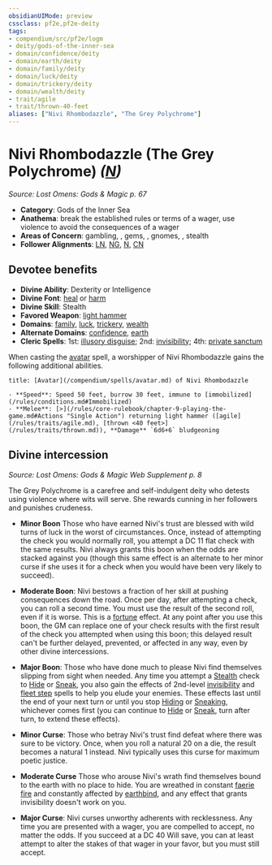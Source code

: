```yaml
---
obsidianUIMode: preview
cssclass: pf2e,pf2e-deity
tags:
- compendium/src/pf2e/logm
- deity/gods-of-the-inner-sea
- domain/confidence/deity
- domain/earth/deity
- domain/family/deity
- domain/luck/deity
- domain/trickery/deity
- domain/wealth/deity
- trait/agile
- trait/thrown-40-feet
aliases: ["Nivi Rhombodazzle", "The Grey Polychrome"]
---
```

# Nivi Rhombodazzle (The Grey Polychrome) *([N](/rules/traits/neutral-b1.md))*  
*Source: Lost Omens: Gods & Magic p. 67*  

- **Category**: Gods of the Inner Sea
- **Anathema**: break the established rules or terms of a wager, use violence to avoid the consequences of a wager
- **Areas of Concern**: gambling, , gems, , gnomes, , stealth
- **Follower Alignments**: [LN](/rules/traits/lawful-neutral-b1.md), [NG](/rules/traits/neutral-good-b1.md), [N](/rules/traits/neutral-b1.md), [CN](/rules/traits/chaotic-neutral-b1.md)

## Devotee benefits

- **Divine Ability**: Dexterity or Intelligence
- **Divine Font**: [heal](/compendium/spells/heal.md) or [harm](/compendium/spells/harm.md)
- **Divine Skill**: Stealth
- **Favored Weapon**: [light hammer](/compendium/equipment/items/light-hammer.md)
- **Domains**: [family](/compendium/setting/domains.md#Family), [luck](/compendium/setting/domains.md#Luck), [trickery](/compendium/setting/domains.md#Trickery), [wealth](/compendium/setting/domains.md#Wealth)
- **Alternate Domains**: [confidence](/compendium/setting/domains.md#Confidence), [earth](/compendium/setting/domains.md#Earth)
- **Cleric Spells**: 1st: [illusory disguise](/compendium/spells/illusory-disguise.md); 2nd: [invisibility](/compendium/spells/invisibility.md); 4th: [private sanctum](/compendium/spells/private-sanctum.md)

When casting the [avatar](/compendium/spells/avatar.md) spell, a worshipper of Nivi Rhombodazzle gains the following additional abilities.

```ad-embed-avatar
title: [Avatar](/compendium/spells/avatar.md) of Nivi Rhombodazzle

- **Speed**: Speed 50 feet, burrow 30 feet, immune to [immobilized](/rules/conditions.md#Immobilized)
- **Melee**: [>](/rules/core-rulebook/chapter-9-playing-the-game.md#Actions "Single Action") returning light hammer ([agile](/rules/traits/agile.md), [thrown <40 feet>](/rules/traits/thrown.md)), **Damage** `6d6+6` bludgeoning
```

## Divine intercession
*Source: Lost Omens: Gods & Magic Web Supplement p. 8*

The Grey Polychrome is a carefree and self-indulgent deity who detests using violence where wits will serve. She rewards cunning in her followers and punishes crudeness.

- **Minor Boon** Those who have earned Nivi's trust are blessed with wild turns of luck in the worst of circumstances. Once, instead of attempting the check you would normally roll, you attempt a DC 11 flat check with the same results. Nivi always grants this boon when the odds are stacked against you (though this same effect is an alternate to her minor curse if she uses it for a check when you would have been very likely to succeed).
- **Moderate Boon**: Nivi bestows a fraction of her skill at pushing consequences down the road. Once per day, after attempting a check, you can roll a second time. You must use the result of the second roll, even if it is worse. This is a [fortune](/rules/traits/fortune.md) effect. At any point after you use this boon, the GM can replace one of your check results with the first result of the check you attempted when using this boon; this delayed result can't be further delayed, prevented, or affected in any way, even by other divine intercessions.
- **Major Boon**: Those who have done much to please Nivi find themselves slipping from sight when needed. Any time you attempt a [Stealth](/compendium/skills.md#Stealth) check to [Hide](/rules/actions/hide.md) or [Sneak](/rules/actions/sneak.md), you also gain the effects of 2nd-level [invisibility](/compendium/spells/invisibility.md) and [fleet step](/compendium/spells/fleet-step.md) spells to help you elude your enemies. These effects last until the end of your next turn or until you stop [Hiding](/rules/actions/hide.md) or [Sneaking](/rules/actions/sneak.md), whichever comes first (you can continue to [Hide](/rules/actions/hide.md) or [Sneak](/rules/actions/sneak.md), turn after turn, to extend these effects).

- **Minor Curse**: Those who betray Nivi's trust find defeat where there was sure to be victory. Once, when you roll a natural 20 on a die, the result becomes a natural 1 instead. Nivi typically uses this curse for maximum poetic justice.
- **Moderate Curse** Those who arouse Nivi's wrath find themselves bound to the earth with no place to hide. You are wreathed in constant [faerie fire](/compendium/spells/faerie-fire.md) and constantly affected by [earthbind](/compendium/spells/earthbind.md), and any effect that grants invisibility doesn't work on you.
- **Major Curse**: Nivi curses unworthy adherents with recklessness. Any time you are presented with a wager, you are compelled to accept, no matter the odds. If you succeed at a DC 40 Will save, you can at least attempt to alter the stakes of that wager in your favor, but you must still accept.